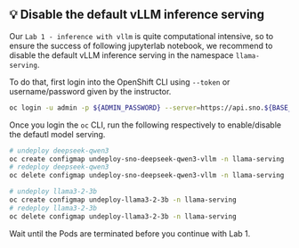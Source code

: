 

## 💡 Disable the default vLLM inference serving
Our `Lab 1 - inference with vllm` is quite computational intensive, so to ensure the success of following jupyterlab notebook, we recommend to disable the default vLLM inference serving in the namespace `llama-serving`.

To do that, first login into the OpenShift CLI using `--token` or username/password given by the instructor.

```bash
oc login -u admin -p ${ADMIN_PASSWORD} --server=https://api.sno.${BASE_DOMAIN}:6443
```

Once you login the `oc` CLI, run the following respectively to enable/disable the defautl model serving.

```bash
# undeploy deepseek-qwen3
oc create configmap undeploy-sno-deepseek-qwen3-vllm -n llama-serving
# redeploy deepseek-qwen3
oc delete configmap undeploy-sno-deepseek-qwen3-vllm -n llama-serving

# undeploy llama3-2-3b
oc create configmap undeploy-llama3-2-3b -n llama-serving
# redeploy llama3-2-3b
oc delete configmap undeploy-llama3-2-3b -n llama-serving
```

Wait until the Pods are terminated before you continue with Lab 1.